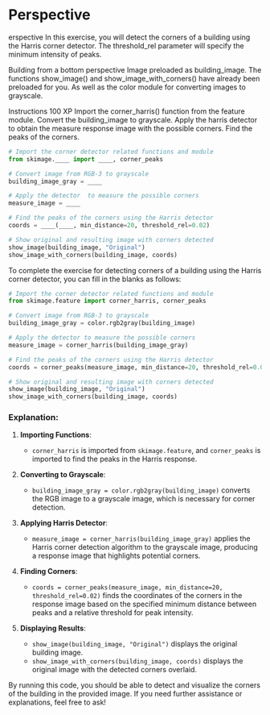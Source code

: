 # Perspective

erspective
In this exercise, you will detect the corners of a building using the Harris corner detector. The threshold_rel parameter will specify the minimum intensity of peaks.

Building from a bottom perspective
Image preloaded as building_image.
The functions show_image() and show_image_with_corners() have already been preloaded for you. As well as the color module for converting images to grayscale.

Instructions
100 XP
Import the corner_harris() function from the feature module.
Convert the building_image to grayscale.
Apply the harris detector to obtain the measure response image with the possible corners.
Find the peaks of the corners.

```py
# Import the corner detector related functions and module
from skimage.____ import ____, corner_peaks

# Convert image from RGB-3 to grayscale
building_image_gray = ____

# Apply the detector  to measure the possible corners
measure_image = ____

# Find the peaks of the corners using the Harris detector
coords = ____(____, min_distance=20, threshold_rel=0.02)

# Show original and resulting image with corners detected
show_image(building_image, "Original")
show_image_with_corners(building_image, coords)

```

To complete the exercise for detecting corners of a building using the Harris corner detector, you can fill in the blanks as follows:

```python
# Import the corner detector related functions and module
from skimage.feature import corner_harris, corner_peaks

# Convert image from RGB-3 to grayscale
building_image_gray = color.rgb2gray(building_image)

# Apply the detector to measure the possible corners
measure_image = corner_harris(building_image_gray)

# Find the peaks of the corners using the Harris detector
coords = corner_peaks(measure_image, min_distance=20, threshold_rel=0.02)

# Show original and resulting image with corners detected
show_image(building_image, "Original")
show_image_with_corners(building_image, coords)
```

### Explanation:
1. **Importing Functions**: 
   - `corner_harris` is imported from `skimage.feature`, and `corner_peaks` is imported to find the peaks in the Harris response.
   
2. **Converting to Grayscale**:
   - `building_image_gray = color.rgb2gray(building_image)` converts the RGB image to a grayscale image, which is necessary for corner detection.
   
3. **Applying Harris Detector**:
   - `measure_image = corner_harris(building_image_gray)` applies the Harris corner detection algorithm to the grayscale image, producing a response image that highlights potential corners.
   
4. **Finding Corners**:
   - `coords = corner_peaks(measure_image, min_distance=20, threshold_rel=0.02)` finds the coordinates of the corners in the response image based on the specified minimum distance between peaks and a relative threshold for peak intensity.
   
5. **Displaying Results**:
   - `show_image(building_image, "Original")` displays the original building image.
   - `show_image_with_corners(building_image, coords)` displays the original image with the detected corners overlaid.

By running this code, you should be able to detect and visualize the corners of the building in the provided image. If you need further assistance or explanations, feel free to ask!

